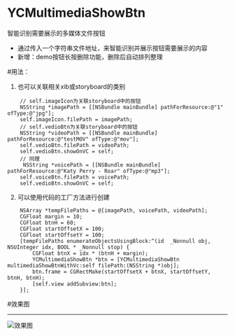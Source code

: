 # YCMultimediaShowBtn
智能识别需要展示的多媒体文件按钮

* 通过传入一个字符串文件地址，来智能识别并展示按钮需要展示的内容
* 新增：demo按钮长按删除功能，删除后自动排列整理

#用法：
 1. 也可以关联相关xib或storyboard的类别
```objc
    // self.imageIcon为关联storyboard中的按钮
    NSString *imagePath = [[NSBundle mainBundle] pathForResource:@"1" ofType:@"jpg"];
    self.imageIcon.filePath = imagePath;
    // self.vedioBtn为关联storyboard中的按钮
    NSString *videoPath = [[NSBundle mainBundle] pathForResource:@"testMOV" ofType:@"mov"];
    self.vedioBtn.filePath = videoPath;
    self.vedioBtn.showOnVC = self;
    // 同理
     NSString *voicePath = [[NSBundle mainBundle] pathForResource:@"Katy Perry - Roar" ofType:@"mp3"];
    self.voiceBtn.filePath = voicePath;
    self.vedioBtn.showOnVC = self;
```
 2. 可以使用代码的工厂方法进行创建
```
    NSArray *tempFilePaths = @[imagePath, voicePath, videoPath];
    CGFloat margin = 10;
    CGFloat btnH = 60;
    CGFloat startOffsetX = 100;
    CGFloat startOffsetY = 100;
    [tempFilePaths enumerateObjectsUsingBlock:^(id  _Nonnull obj, NSUInteger idx, BOOL * _Nonnull stop) {
        CGFloat btnX = idx * (btnH + margin);
        YCMultimediaShowBtn *btn = [YCMultimediaShowBtn multimediaShowBtnWithVc:self filePath:(NSString *)obj];
        btn.frame = CGRectMake(startOffsetX + btnX, startOffsetY, btnH, btnH);
        [self.view addSubview:btn];
    }];
```
#效果图
***
![效果图](https://github.com/yangchao0033/YCMultimediaShowBtn/blob/master/YCMultimediaBtnTest/gif%E9%85%8D%E5%9B%BE%E5%A4%9A%E5%AA%92%E4%BD%93%E6%8C%89%E9%92%AE.gif)
